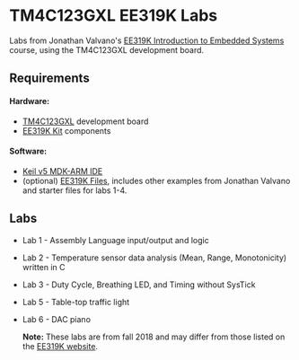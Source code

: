 # TM4C123GXL EE319K Labs

Labs from Jonathan Valvano's [EE319K Introduction to Embedded Systems](http://users.ece.utexas.edu/~valvano/Volume1/) course, using the TM4C123GXL development board.

## Requirements

  #### Hardware:
  - [TM4C123GXL](http://www.ti.com/tool/EK-TM4C123GXL) development board
  - [EE319K Kit](http://users.ece.utexas.edu/~valvano/Volume1/EE319Kkit.txt) components

  #### Software:
  - [Keil v5 MDK-ARM IDE](https://www.keil.com/download/product/)
  - (optional) [EE319K Files](http://users.ece.utexas.edu/~valvano/Volume1/EE319K_Install.exe), includes other examples from Jonathan Valvano and starter files for labs 1-4.

## Labs

- Lab 1 - Assembly Language input/output and logic
- Lab 2 - Temperature sensor data analysis (Mean, Range, Monotonicity) written in C
- Lab 3 - Duty Cycle, Breathing LED, and Timing without SysTick
- Lab 5 - Table-top traffic light
- Lab 6 - DAC piano

  **Note:** These labs are from fall 2018 and may differ from those listed on the [EE319K website](http://users.ece.utexas.edu/~valvano/Volume1/labs.htm).
